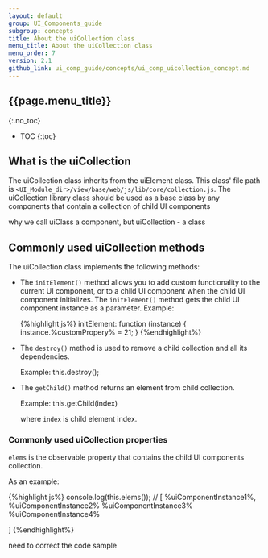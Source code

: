 ```yaml
---
layout: default
group: UI_Components_guide
subgroup: concepts
title: About the uiCollection class
menu_title: About the uiCollection class
menu_order: 7
version: 2.1
github_link: ui_comp_guide/concepts/ui_comp_uicollection_concept.md
---
```


## {{page.menu_title}}  
{:.no_toc}

* TOC
{:toc}

## What is the uiCollection 

The uiCollection class inherits from the uiElement class. This class' file path is `<UI_Module_dir>/view/base/web/js/lib/core/collection.js`. The uiCollection library class should be used as a base class by any components that contain a collection of child UI components

<p class="q">why we call uiClass a component, but uiCollection - a class</p>


## Commonly used uiCollection methods

The uiCollection class implements the following methods:

* The `initElement()` method allows you to add custom functionality to the current UI component, or to a child UI component when the child UI component initializes. The `initElement()` method gets the child UI component instance as a parameter.
  Example:

  {%highlight js%}
  initElement: function (instance) {
  instance.%customPropery% = 21;
  }
  {%endhighlight%}

* The `destroy()` method is used to remove a child collection and all its dependencies.

  Example:
    this.destroy();

* The `getChild()` method returns an element from child collection. 
 
  Example:
    this.getChild(index)


  where `index` is child element index.


### Commonly used uiCollection properties

`elems` is the observable property that contains the child UI components collection.

As an example:

{%highlight js%}
console.log(this.elems());
// [
%uiComponentInstance1%,
%uiComponentInstance2%
%uiComponentInstance3%
%uiComponentInstance4%

]
{%endhighlight%}

<p class="q">need to correct the code sample</p>